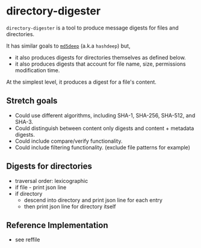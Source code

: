 # directory-digester

`directory-digester` is a tool to produce message digests for files and directories.

It has similar goals to [`md5deep`](https://github.com/jessek/hashdeep) (a.k.a `hashdeep`) but,

- it also produces digests for directories themselves as defined below.
- it also produces digests that account for file name, size, permissions modification time.

At the simplest level, it produces a digest for a file's content.

## Stretch goals

- Could use different algorithms, including SHA-1, SHA-256, SHA-512, and SHA-3.
- Could distinguish between content only digests and content + metadata digests.
- Could include compare/verify functionality.
- Could include filtering functionality. (exclude file patterns for example)


## Digests for directories

- traversal order: lexicographic
- if file - print json line
- if directory 
  - descend into directory and print json line for each entry
  - then print json line for directory itself

## Reference Implementation

- see reffile